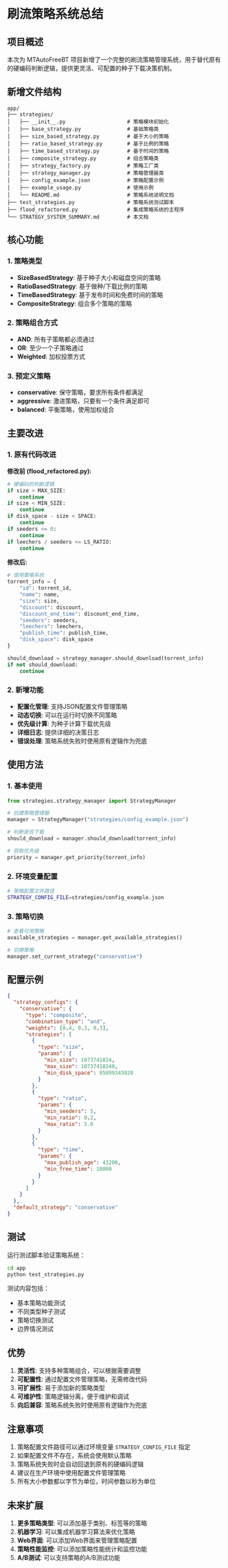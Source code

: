 # 刷流策略系统总结

## 项目概述

本次为 MTAutoFreeBT 项目新增了一个完整的刷流策略管理系统，用于替代原有的硬编码判断逻辑，提供更灵活、可配置的种子下载决策机制。

## 新增文件结构

```
app/
├── strategies/
│   ├── __init__.py                    # 策略模块初始化
│   ├── base_strategy.py               # 基础策略类
│   ├── size_based_strategy.py         # 基于大小的策略
│   ├── ratio_based_strategy.py        # 基于比例的策略
│   ├── time_based_strategy.py         # 基于时间的策略
│   ├── composite_strategy.py          # 组合策略类
│   ├── strategy_factory.py            # 策略工厂类
│   ├── strategy_manager.py            # 策略管理器类
│   ├── config_example.json            # 策略配置示例
│   ├── example_usage.py               # 使用示例
│   └── README.md                      # 策略系统说明文档
├── test_strategies.py                 # 策略系统测试脚本
├── flood_refactored.py                # 集成策略系统的主程序
└── STRATEGY_SYSTEM_SUMMARY.md         # 本文档
```

## 核心功能

### 1. 策略类型

- **SizeBasedStrategy**: 基于种子大小和磁盘空间的策略
- **RatioBasedStrategy**: 基于做种/下载比例的策略
- **TimeBasedStrategy**: 基于发布时间和免费时间的策略
- **CompositeStrategy**: 组合多个策略的策略

### 2. 策略组合方式

- **AND**: 所有子策略都必须通过
- **OR**: 至少一个子策略通过
- **Weighted**: 加权投票方式

### 3. 预定义策略

- **conservative**: 保守策略，要求所有条件都满足
- **aggressive**: 激进策略，只要有一个条件满足即可
- **balanced**: 平衡策略，使用加权组合

## 主要改进

### 1. 原有代码改进

**修改前 (flood_refactored.py):**
```python
# 硬编码的判断逻辑
if size > MAX_SIZE:
    continue
if size < MIN_SIZE:
    continue
if disk_space - size < SPACE:
    continue
if seeders <= 0:
    continue
if leechers / seeders <= LS_RATIO:
    continue
```

**修改后:**
```python
# 使用策略系统
torrent_info = {
    "id": torrent_id,
    "name": name,
    "size": size,
    "discount": discount,
    "discount_end_time": discount_end_time,
    "seeders": seeders,
    "leechers": leechers,
    "publish_time": publish_time,
    "disk_space": disk_space
}

should_download = strategy_manager.should_download(torrent_info)
if not should_download:
    continue
```

### 2. 新增功能

- **配置化管理**: 支持JSON配置文件管理策略
- **动态切换**: 可以在运行时切换不同策略
- **优先级计算**: 为种子计算下载优先级
- **详细日志**: 提供详细的决策日志
- **错误处理**: 策略系统失败时使用原有逻辑作为兜底

## 使用方法

### 1. 基本使用

```python
from strategies.strategy_manager import StrategyManager

# 创建策略管理器
manager = StrategyManager("strategies/config_example.json")

# 判断是否下载
should_download = manager.should_download(torrent_info)

# 获取优先级
priority = manager.get_priority(torrent_info)
```

### 2. 环境变量配置

```bash
# 策略配置文件路径
STRATEGY_CONFIG_FILE=strategies/config_example.json
```

### 3. 策略切换

```python
# 查看可用策略
available_strategies = manager.get_available_strategies()

# 切换策略
manager.set_current_strategy("conservative")
```

## 配置示例

```json
{
  "strategy_configs": {
    "conservative": {
      "type": "composite",
      "combination_type": "and",
      "weights": [0.4, 0.3, 0.3],
      "strategies": [
        {
          "type": "size",
          "params": {
            "min_size": 1073741824,
            "max_size": 10737418240,
            "min_disk_space": 85899345920
          }
        },
        {
          "type": "ratio",
          "params": {
            "min_seeders": 5,
            "min_ratio": 0.2,
            "max_ratio": 5.0
          }
        },
        {
          "type": "time",
          "params": {
            "max_publish_age": 43200,
            "min_free_time": 18000
          }
        }
      ]
    }
  },
  "default_strategy": "conservative"
}
```

## 测试

运行测试脚本验证策略系统：

```bash
cd app
python test_strategies.py
```

测试内容包括：
- 基本策略功能测试
- 不同类型种子测试
- 策略切换测试
- 边界情况测试

## 优势

1. **灵活性**: 支持多种策略组合，可以根据需要调整
2. **可配置性**: 通过配置文件管理策略，无需修改代码
3. **可扩展性**: 易于添加新的策略类型
4. **可维护性**: 策略逻辑分离，便于维护和调试
5. **向后兼容**: 策略系统失败时使用原有逻辑作为兜底

## 注意事项

1. 策略配置文件路径可以通过环境变量 `STRATEGY_CONFIG_FILE` 指定
2. 如果配置文件不存在，系统会使用默认策略
3. 策略系统失败时会自动回退到原有的硬编码逻辑
4. 建议在生产环境中使用配置文件管理策略
5. 所有大小参数都以字节为单位，时间参数以秒为单位

## 未来扩展

1. **更多策略类型**: 可以添加基于类别、标签等的策略
2. **机器学习**: 可以集成机器学习算法来优化策略
3. **Web界面**: 可以添加Web界面来管理策略配置
4. **策略性能监控**: 可以添加策略性能统计和监控功能
5. **A/B测试**: 可以支持策略的A/B测试功能 